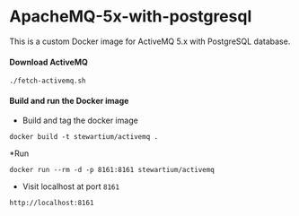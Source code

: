 # ApacheMQ-5x-with-postgresql

This is a custom Docker image for ActiveMQ 5.x with PostgreSQL database.

#### Download ActiveMQ

```
./fetch-activemq.sh
```

#### Build and run the Docker image

* Build and tag the docker image
```
docker build -t stewartium/activemq .
```

*Run
```
docker run --rm -d -p 8161:8161 stewartium/activemq
```

* Visit localhost at port `8161`

```
http://localhost:8161
```


